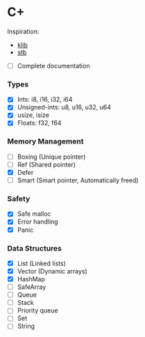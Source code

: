 # C+

Inspiration:
- [klib](https://github.com/attractivechaos/klib)
- [stb](https://github.com/nothings/stb)


- [ ] Complete documentation

### Types
- [x] Ints: i8, i16, i32, i64
- [x] Unsigned-ints: u8, u16, u32, u64
- [x] usize, isize
- [x] Floats: f32, f64

### Memory Management
- [ ] Boxing (Unique pointer)
- [ ] Ref (Shared pointer)
- [x] Defer
- [ ] Smart (Smart pointer, Automatically freed)

### Safety
- [x] Safe malloc
- [x] Error handling
- [x] Panic

### Data Structures
- [x] List (Linked lists)
- [x] Vector (Dynamic arrays)
- [x] HashMap
- [ ] SafeArray
- [ ] Queue
- [ ] Stack
- [ ] Priority queue
- [ ] Set
- [ ] String
